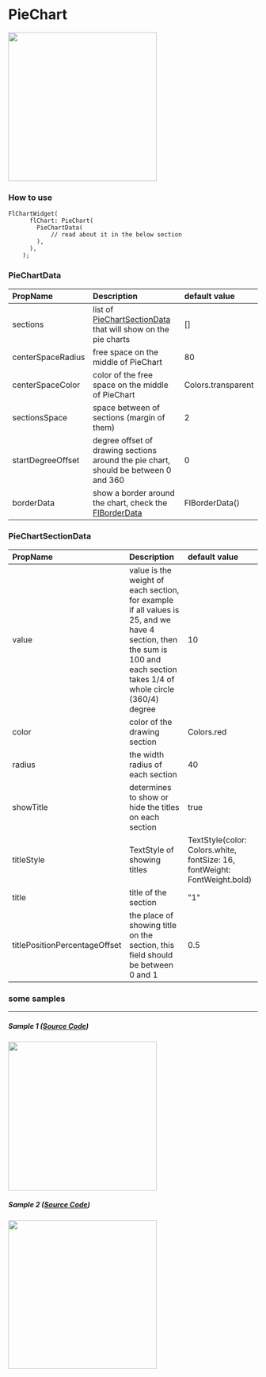 # PieChart

<img src="https://github.com/imaNNeoFighT/fl_chart/raw/master/repo_files/images/pie_chart/pie_chart.jpg" width="300" >

### How to use
```
FlChartWidget(
      flChart: PieChart(
        PieChartData(
        	// read about it in the below section
        ),
      ),
    );
```

### PieChartData
|PropName		|Description	|default value|
|:---------------|:---------------|:-------|
|sections| list of [PieChartSectionData ](#PieChartSectionData) that will show on the pie charts|[]|
|centerSpaceRadius| free space on the middle of PieChart| 80|
|centerSpaceColor| color of the free space on the middle of PieChart|Colors.transparent|
|sectionsSpace| space between of sections (margin of them)|2|
|startDegreeOffset| degree offset of drawing sections around the pie chart, should be between 0 and 360|0|
|borderData| show a border around the chart, check the [FlBorderData](base_chart.md#FlBorderData)|FlBorderData()|


### PieChartSectionData
|PropName		|Description	|default value|
|:---------------|:---------------|:-------|
|value| value is the weight of each section, for example if all values is 25, and we have 4 section, then the sum is 100 and each section takes 1/4 of whole circle (360/4) degree|10|
|color| color of the drawing section| Colors.red
|radius| the width radius of each section|40|
|showTitle| determines to show or hide the titles on each section|true|
|titleStyle| TextStyle of showing titles| TextStyle(color: Colors.white, fontSize: 16, fontWeight: FontWeight.bold)|
|title| title of the section| "1"|
|titlePositionPercentageOffset|the place of showing title on the section, this field should be between 0 and 1|0.5|


### some samples
----
##### Sample 1 ([Source Code](/example/lib/pie_chart/samples/pie_chart_sample1.dart))
<img src="https://github.com/imaNNeoFighT/fl_chart/raw/master/repo_files/images/pie_chart/pie_chart_sample_1.png" width="300" >


##### Sample 2 ([Source Code](/example/lib/pie_chart/samples/pie_chart_sample2.dart))
<img src="https://github.com/imaNNeoFighT/fl_chart/raw/master/repo_files/images/pie_chart/pie_chart_sample_2.png" width="300" >
